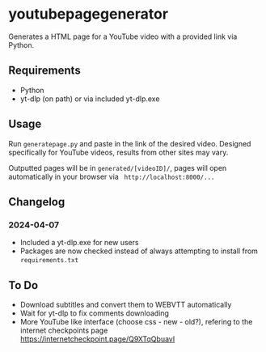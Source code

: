 # youtubepagegenerator

Generates a HTML page for a YouTube video with a provided link via Python.

## Requirements

- Python 
- yt-dlp (on path) or via included yt-dlp.exe

## Usage

Run `generatepage.py`  and paste in the link of the desired video. Designed specifically for YouTube videos, results from other sites may vary.

Outputted pages will be in `generated/[videoID]/`, pages will open automatically in your browser via `
http://localhost:8000/...`

## Changelog

### 2024-04-07
- Included a yt-dlp.exe for new users
- Packages are now checked instead of always attempting to install from `requirements.txt`

## To Do

- Download subtitles and convert them to WEBVTT automatically
- Wait for yt-dlp to fix comments downloading
- More YouTube like interface (choose css - new - old?), refering to the internet checkpoints page https://internetcheckpoint.page/Q9XTqQbuavI
